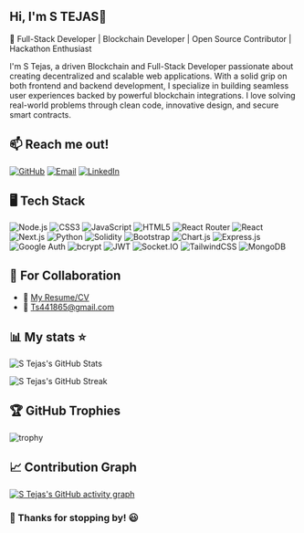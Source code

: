 Hi, I'm S TEJAS👋
---
🚀 Full-Stack Developer | Blockchain Developer | Open Source Contributor | Hackathon Enthusiast

I'm S Tejas, a driven Blockchain and Full-Stack Developer passionate about creating decentralized and scalable web applications. With a solid grip on both frontend and backend development, I specialize in building seamless user experiences backed by powerful blockchain integrations. I love solving real-world problems through clean code, innovative design, and secure smart contracts.

## 📫 Reach me out!

[![GitHub](https://img.shields.io/badge/GitHub-181717?style=for-the-badge&logo=github&logoColor=white)](https://github.com/pycodiee/S-TEJAS-GIT)
[![Email](https://img.shields.io/badge/Email-D14836?style=for-the-badge&logo=gmail&logoColor=white)](mailto:TS441865@gmail.com)
[![LinkedIn](https://img.shields.io/badge/LinkedIn-0A66C2?style=for-the-badge&logo=linkedin&logoColor=white)](https://linkedin.com/in/s-tejas-5476a7345/)


## 🖥️ Tech Stack

![Node.js](https://img.shields.io/badge/Node.js-339933?style=for-the-badge&logo=nodedotjs&logoColor=white)
![CSS3](https://img.shields.io/badge/CSS3-1572B6?style=for-the-badge&logo=css3&logoColor=white)
![JavaScript](https://img.shields.io/badge/JavaScript-F7DF1E?style=for-the-badge&logo=javascript&logoColor=black)
![HTML5](https://img.shields.io/badge/HTML5-E34F26?style=for-the-badge&logo=html5&logoColor=white)
![React Router](https://img.shields.io/badge/React_Router-CA4245?style=for-the-badge&logo=react-router&logoColor=white)
![React](https://img.shields.io/badge/React-20232A?style=for-the-badge&logo=react&logoColor=61DAFB)
![Next.js](https://img.shields.io/badge/Next.js-000000?style=for-the-badge&logo=next.js&logoColor=white)
![Python](https://img.shields.io/badge/Python-3776AB?style=for-the-badge&logo=python&logoColor=white)
![Solidity](https://img.shields.io/badge/Solidity-363636?style=for-the-badge&logo=solidity&logoColor=white)
![Bootstrap](https://img.shields.io/badge/Bootstrap-7952B3?style=for-the-badge&logo=bootstrap&logoColor=white)
![Chart.js](https://img.shields.io/badge/Chart.js-FF6384?style=for-the-badge&logo=chartdotjs&logoColor=white)
![Express.js](https://img.shields.io/badge/Express.js-000000?style=for-the-badge&logo=express&logoColor=white)
![Google Auth](https://img.shields.io/badge/Google_Auth-4285F4?style=for-the-badge&logo=google&logoColor=white)
![bcrypt](https://img.shields.io/badge/bcrypt-7A7A7A?style=for-the-badge&logo=cryptography&logoColor=white)
![JWT](https://img.shields.io/badge/JWT-000000?style=for-the-badge&logo=jsonwebtokens&logoColor=white)
![Socket.IO](https://img.shields.io/badge/Socket.io-010101?style=for-the-badge&logo=socketdotio&logoColor=white)
![TailwindCSS](https://img.shields.io/badge/Tailwind_CSS-38B2AC?style=for-the-badge&logo=tailwind-css&logoColor=white)
![MongoDB](https://img.shields.io/badge/MongoDB-4EA94B?style=for-the-badge&logo=mongodb&logoColor=white)


## 🏢 For Collaboration
- 📄 [My Resume/CV](https://drive.google.com/file/d/1hMCIJARk1x5O2FxLXEg0qOPhL9yvqcbT/view?usp=sharing)
- 📧 Ts441865@gmail.com

📊 My stats ⭐  
---
![S Tejas's GitHub Stats](https://github-readme-stats.vercel.app/api?username=pycodiee&show_icons=true&theme=tokyonight)          

![S Tejas's GitHub Streak](https://github-readme-streak-stats.herokuapp.com?user=pycodiee&theme=tokyonight&date_format=M%20j%5B%2C%20Y%5D)  

🏆 GitHub Trophies  
---
![trophy](https://github-profile-trophy.vercel.app/?username=stejas&theme=tokyonight&column=7)


## 📈 Contribution Graph

[![S Tejas's GitHub activity graph](https://github-readme-activity-graph.vercel.app/graph?username=pycodiee&theme=react-dark)](https://github.com/ashutosh00710/GitHub-readme-activity-graph)





### 🚀 Thanks for stopping by! 😃
